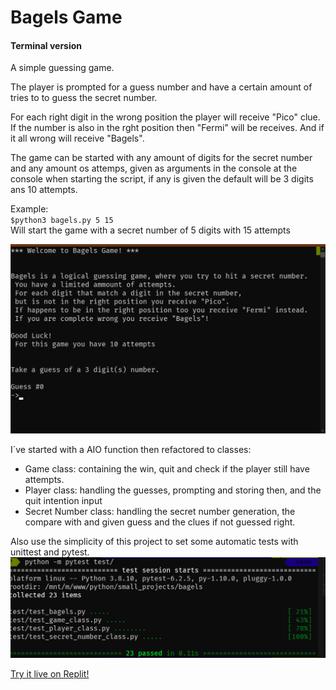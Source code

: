 #  Bagels Game
#### Terminal version

A simple guessing game.

The player is prompted for a guess number and have a certain amount of tries to
to guess the secret number.

For each right digit in the wrong position the player will receive "Pico" clue.
If the number is also in the rght position then "Fermi" will be receives.
And if it all wrong will receive "Bagels".


The game can be started with any amount of digits for the secret number and any
amount os attemps, given as arguments in the console at the console when starting
the script, if any is given the default will be 3 digits ans 10 attempts.

Example: \
`$python3 bagels.py 5 15`\
Will start the game with a secret number of 5 digits with 15 attempts

![GamePlay sample](https://github.com/hverton1a/bagels_game_terminal/blob/main/assets/play.gif)

I´ve started with a AIO function then refactored to classes:
* Game class: containing the win, quit and check if
the player still have attempts.
* Player class: handling the guesses, prompting and storing then, and the quit intention input
* Secret Number class: handling the secret number generation, the compare with and given guess and the clues if not guessed right.

Also use the simplicity of this project to set some automatic tests with unittest and pytest.
![Test report](https://github.com/hverton1a/bagels_game_terminal/blob/main/assets/tests.gif)

[Try it live on Replit!](https://replit.com/@Horvatbarbosa/bagelsgameterminal?v=1)
